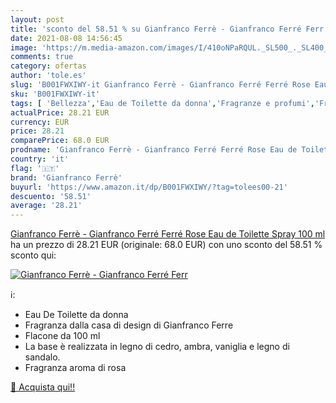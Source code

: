 ```yaml
---
layout: post
title: 'sconto del 58.51 % su Gianfranco Ferrè - Gianfranco Ferré Ferr  '
date: 2021-08-08 14:56:45
image: 'https://m.media-amazon.com/images/I/410oNPaRQUL._SL500_._SL400_.jpg'
comments: true
category: ofertas
author: 'tole.es'
slug: 'B001FWXIWY-it Gianfranco Ferrè - Gianfranco Ferré Ferré Rose Eau de...'
sku: 'B001FWXIWY-it'
tags: [ 'Bellezza','Eau de Toilette da donna','Fragranze e profumi','Fragranze e profumi da donna','gianfranco ferrè', ]
actualPrice: 28.21 EUR
currency: EUR
price: 28.21
comparePrice: 68.0 EUR
prodname: 'Gianfranco Ferrè - Gianfranco Ferré Ferré Rose Eau de Toilette Spray 100 ml'
country: 'it'
flag: '🇮🇹'
brand: 'Gianfranco Ferrè'
buyurl: 'https://www.amazon.it/dp/B001FWXIWY/?tag=tolees00-21'
descuento: '58.51'
average: '28.21'
---
```


[Gianfranco Ferrè - Gianfranco Ferré Ferré Rose Eau de Toilette Spray 100 ml](https://www.amazon.it/dp/B001FWXIWY/?tag=tolees00-21) ha un prezzo di 28.21 EUR (originale: 68.0 EUR) con uno sconto del 58.51 % sconto qui:

[![Gianfranco Ferrè - Gianfranco Ferré Ferr](https://m.media-amazon.com/images/I/410oNPaRQUL._SL500_._SL400_.jpg)](https://www.amazon.it/dp/B001FWXIWY/?tag=tolees00-21)

ℹ️:

- Eau De Toilette da donna
- Fragranza dalla casa di design di Gianfranco Ferre
- Flacone da 100 ml
- La base è realizzata in legno di cedro, ambra, vaniglia e legno di sandalo.
- Fragranza aroma di rosa

[🛒 Acquista qui!!](https://www.amazon.it/dp/B001FWXIWY/?tag=tolees00-21)
